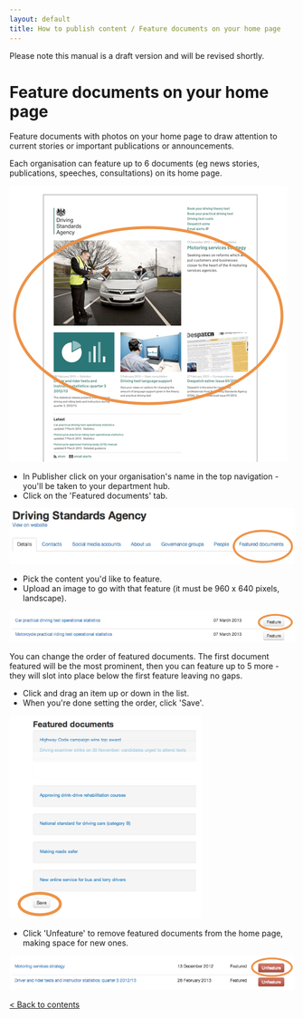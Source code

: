 ```yaml
---
layout: default
title: How to publish content / Feature documents on your home page
---
```


Please note this manual is a draft version and will be revised shortly.

# Feature documents on your home page

Feature documents with photos on your home page to draw attention to current stories or important publications or announcements. 

Each organisation can feature up to 6 documents (eg news stories, publications, speeches, consultations) on its home page. 

![Homepage 1](homepage-1.png)

* In Publisher click on your organisation's name in the top navigation - you'll be taken to your department hub. 
* Click on the 'Featured documents' tab.

![Homepage 3](homepage-3.png)

* Pick the content you'd like to feature.
* Upload an image to go with that feature (it must be 960 x 640 pixels, landscape).

![Homepage 4](homepage-4.png)

You can change the order of featured documents. The first document featured will be the most prominent, then you can feature up to 5 more - they will slot into place below the first feature leaving no gaps.

* Click and drag an item up or down in the list.
* When you're done setting the order, click 'Save'.

![Homepage 5](homepage-5.png)

* Click 'Unfeature' to remove featured documents from the home page, making space for new ones.

![Homepage 6](homepage-6.png)

[< Back to contents](http://alphagov.github.io/inside-government-admin-guide/)



	

